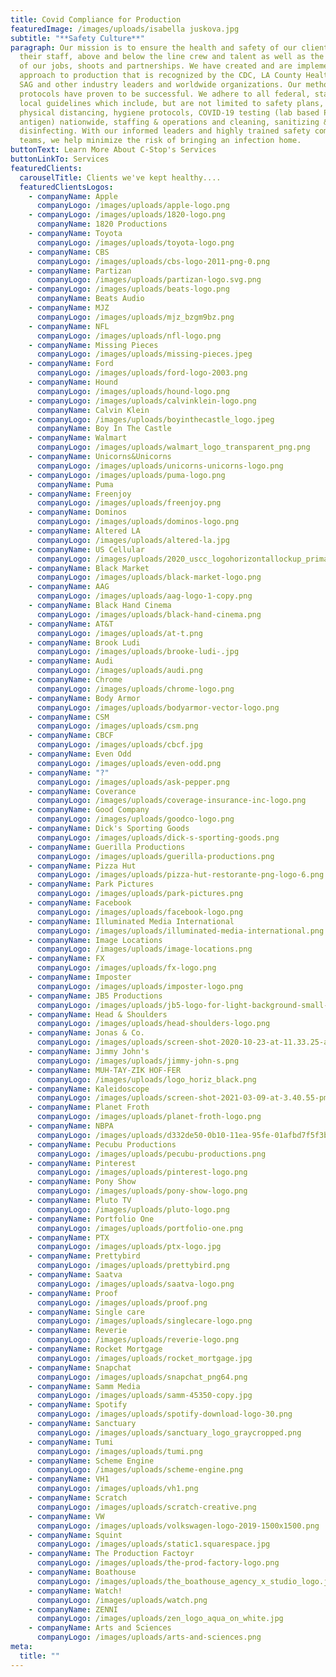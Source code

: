 ```yaml
---
title: Covid Compliance for Production
featuredImage: /images/uploads/isabella juskova.jpg
subtitle: "**Safety Culture**"
paragraph: Our mission is to ensure the health and safety of our clients and
  their staff, above and below the line crew and talent as well as the integrity
  of our jobs, shoots and partnerships. We have created and are implementing an
  approach to production that is recognized by the CDC, LA County Health, IATSE,
  SAG and other industry leaders and worldwide organizations. Our methods and
  protocols have proven to be successful. We adhere to all federal, state and
  local guidelines which include, but are not limited to safety plans,
  physical distancing, hygiene protocols, COVID-19 testing (lab based PCR and
  antigen) nationwide, staffing & operations and cleaning, sanitizing &
  disinfecting. With our informed leaders and highly trained safety compliance
  teams, we help minimize the risk of bringing an infection home.
buttonText: Learn More About C-Stop's Services
buttonLinkTo: Services
featuredClients:
  carouselTitle: Clients we've kept healthy....
  featuredClientsLogos:
    - companyName: Apple
      companyLogo: /images/uploads/apple-logo.png
    - companyLogo: /images/uploads/1820-logo.png
      companyName: 1820 Productions
    - companyName: Toyota
      companyLogo: /images/uploads/toyota-logo.png
    - companyName: CBS
      companyLogo: /images/uploads/cbs-logo-2011-png-0.png
    - companyName: Partizan
      companyLogo: /images/uploads/partizan-logo.svg.png
    - companyLogo: /images/uploads/beats-logo.png
      companyName: Beats Audio
    - companyName: MJZ
      companyLogo: /images/uploads/mjz_bzgm9bz.png
    - companyName: NFL
      companyLogo: /images/uploads/nfl-logo.png
    - companyName: Missing Pieces
      companyLogo: /images/uploads/missing-pieces.jpeg
    - companyName: Ford
      companyLogo: /images/uploads/ford-logo-2003.png
    - companyName: Hound
      companyLogo: /images/uploads/hound-logo.png
    - companyLogo: /images/uploads/calvinklein-logo.png
      companyName: Calvin Klein
    - companyLogo: /images/uploads/boyinthecastle_logo.jpeg
      companyName: Boy In The Castle
    - companyName: Walmart
      companyLogo: /images/uploads/walmart_logo_transparent_png.png
    - companyName: Unicorns&Unicorns
      companyLogo: /images/uploads/unicorns-unicorns-logo.png
    - companyLogo: /images/uploads/puma-logo.png
      companyName: Puma
    - companyName: Freenjoy
      companyLogo: /images/uploads/freenjoy.png
    - companyName: Dominos
      companyLogo: /images/uploads/dominos-logo.png
    - companyName: Altered LA
      companyLogo: /images/uploads/altered-la.jpg
    - companyName: US Cellular
      companyLogo: /images/uploads/2020_uscc_logohorizontallockup_primaryredblue_pantone_tm.png
    - companyName: Black Market
      companyLogo: /images/uploads/black-market-logo.png
    - companyName: AAG
      companyLogo: /images/uploads/aag-logo-1-copy.png
    - companyName: Black Hand Cinema
      companyLogo: /images/uploads/black-hand-cinema.png
    - companyName: AT&T
      companyLogo: /images/uploads/at-t.png
    - companyName: Brook Ludi
      companyLogo: /images/uploads/brooke-ludi-.jpg
    - companyName: Audi
      companyLogo: /images/uploads/audi.png
    - companyName: Chrome
      companyLogo: /images/uploads/chrome-logo.png
    - companyName: Body Armor
      companyLogo: /images/uploads/bodyarmor-vector-logo.png
    - companyName: CSM
      companyLogo: /images/uploads/csm.png
    - companyName: CBCF
      companyLogo: /images/uploads/cbcf.jpg
    - companyName: Even Odd
      companyLogo: /images/uploads/even-odd.png
    - companyName: "?"
      companyLogo: /images/uploads/ask-pepper.png
    - companyName: Coverance
      companyLogo: /images/uploads/coverage-insurance-inc-logo.png
    - companyName: Good Company
      companyLogo: /images/uploads/goodco-logo.png
    - companyName: Dick's Sporting Goods
      companyLogo: /images/uploads/dick-s-sporting-goods.png
    - companyName: Guerilla Productions
      companyLogo: /images/uploads/guerilla-productions.png
    - companyName: Pizza Hut
      companyLogo: /images/uploads/pizza-hut-restorante-png-logo-6.png
    - companyName: Park Pictures
      companyLogo: /images/uploads/park-pictures.png
    - companyName: Facebook
      companyLogo: /images/uploads/facebook-logo.png
    - companyName: Illuminated Media International
      companyLogo: /images/uploads/illuminated-media-international.png
    - companyName: Image Locations
      companyLogo: /images/uploads/image-locations.png
    - companyName: FX
      companyLogo: /images/uploads/fx-logo.png
    - companyName: Imposter
      companyLogo: /images/uploads/imposter-logo.png
    - companyName: JB5 Productions
      companyLogo: /images/uploads/jb5-logo-for-light-background-small-copy.png
    - companyName: Head & Shoulders
      companyLogo: /images/uploads/head-shoulders-logo.png
    - companyName: Jonas & Co.
      companyLogo: /images/uploads/screen-shot-2020-10-23-at-11.33.25-am.png
    - companyName: Jimmy John's
      companyLogo: /images/uploads/jimmy-john-s.png
    - companyName: MUH-TAY-ZIK HOF-FER
      companyLogo: /images/uploads/logo_horiz_black.png
    - companyName: Kaleidoscope
      companyLogo: /images/uploads/screen-shot-2021-03-09-at-3.40.55-pm.png
    - companyName: Planet Froth
      companyLogo: /images/uploads/planet-froth-logo.png
    - companyName: NBPA
      companyLogo: /images/uploads/d332de50-0b10-11ea-95fe-01afbd7f5f3b-nbpa.png
    - companyName: Pecubu Productions
      companyLogo: /images/uploads/pecubu-productions.png
    - companyName: Pinterest
      companyLogo: /images/uploads/pinterest-logo.png
    - companyName: Pony Show
      companyLogo: /images/uploads/pony-show-logo.png
    - companyName: Pluto TV
      companyLogo: /images/uploads/pluto-logo.png
    - companyName: Portfolio One
      companyLogo: /images/uploads/portfolio-one.png
    - companyName: PTX
      companyLogo: /images/uploads/ptx-logo.jpg
    - companyName: Prettybird
      companyLogo: /images/uploads/prettybird.png
    - companyName: Saatva
      companyLogo: /images/uploads/saatva-logo.png
    - companyName: Proof
      companyLogo: /images/uploads/proof.png
    - companyName: Single care
      companyLogo: /images/uploads/singlecare-logo.png
    - companyName: Reverie
      companyLogo: /images/uploads/reverie-logo.png
    - companyName: Rocket Mortgage
      companyLogo: /images/uploads/rocket_mortgage.jpg
    - companyName: Snapchat
      companyLogo: /images/uploads/snapchat_png64.png
    - companyName: Samm Media
      companyLogo: /images/uploads/samm-45350-copy.jpg
    - companyName: Spotify
      companyLogo: /images/uploads/spotify-download-logo-30.png
    - companyName: Sanctuary
      companyLogo: /images/uploads/sanctuary_logo_graycropped.png
    - companyName: Tumi
      companyLogo: /images/uploads/tumi.png
    - companyName: Scheme Engine
      companyLogo: /images/uploads/scheme-engine.png
    - companyName: VH1
      companyLogo: /images/uploads/vh1.png
    - companyName: Scratch
      companyLogo: /images/uploads/scratch-creative.png
    - companyName: VW
      companyLogo: /images/uploads/volkswagen-logo-2019-1500x1500.png
    - companyName: Squint
      companyLogo: /images/uploads/static1.squarespace.jpg
    - companyName: The Production Factoyr
      companyLogo: /images/uploads/the-prod-factory-logo.png
    - companyName: Boathouse
      companyLogo: /images/uploads/the_boathouse_agency_x_studio_logo.jpg
    - companyName: Watch!
      companyLogo: /images/uploads/watch.png
    - companyName: ZENNI
      companyLogo: /images/uploads/zen_logo_aqua_on_white.jpg
    - companyName: Arts and Sciences
      companyLogo: /images/uploads/arts-and-sciences.png
meta:
  title: ""
---
```

